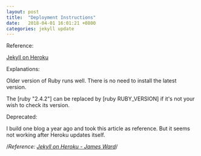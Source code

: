 ```yaml
---
layout: post
title:  "Deployment Instructions"
date:   2018-04-01 16:01:21 +0800
categories: jekyll update
---
```

Reference:

[Jekyll on Heroku][jekyll-on-heroku]

Explanations:

Older version of Ruby runs well. There is no need to install the latest version.

The [ruby "2.4.2"] can be replaced by [ruby RUBY_VERSION] if it's not your wish to check its version.

Deprecated:

I build one blog a year ago and took this article as reference. But it seems not working after Heroku updates itself.

/*Reference: [Jekyll on Heroku - James Ward][james-ward]*/

[jekyll-on-heroku]: https://blog.heroku.com/jekyll-on-heroku
[james-ward]: http://www.jamesward.com/2014/09/24/jekyll-on-heroku
